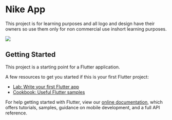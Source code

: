 # Nike App
This project is for learning purposes and all logo and design have their owners so use them only for non commercial use inshort learning purposes.

<img src="https://static.dribbble.com/users/1035646/screenshots/6817044/nike_app_shop_4x.png?compress=1&resize=800x600"/>

## Getting Started

This project is a starting point for a Flutter application.

A few resources to get you started if this is your first Flutter project:

- [Lab: Write your first Flutter app](https://flutter.dev/docs/get-started/codelab)
- [Cookbook: Useful Flutter samples](https://flutter.dev/docs/cookbook)

For help getting started with Flutter, view our
[online documentation](https://flutter.dev/docs), which offers tutorials,
samples, guidance on mobile development, and a full API reference.
